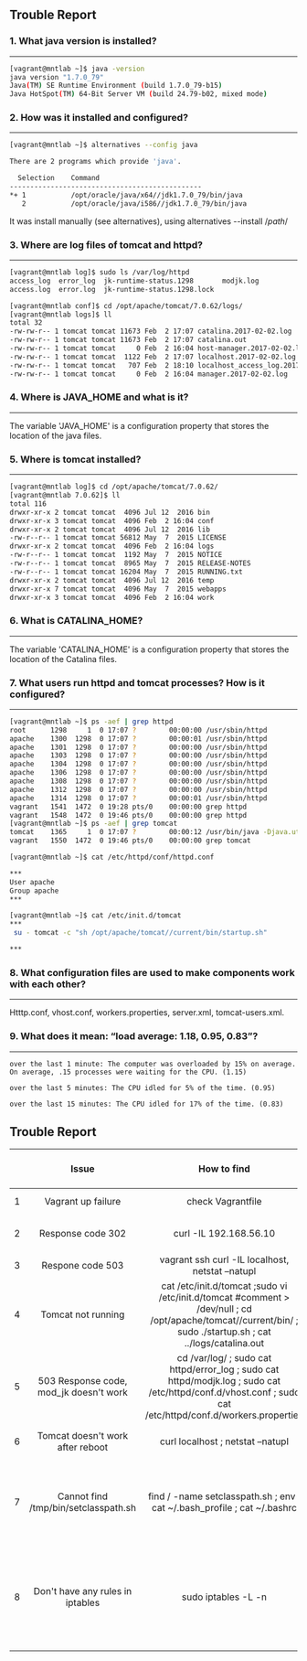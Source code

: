 ## Trouble Report


### 1. What java version is installed?
--------------------------------------
```bash
[vagrant@mntlab ~]$ java -version
java version "1.7.0_79"
Java(TM) SE Runtime Environment (build 1.7.0_79-b15)
Java HotSpot(TM) 64-Bit Server VM (build 24.79-b02, mixed mode)
```
### 2. How was it installed and configured?
-------------------------------------------
```bash
[vagrant@mntlab ~]$ alternatives --config java

There are 2 programs which provide 'java'.

  Selection    Command
-----------------------------------------------
*+ 1           /opt/oracle/java/x64//jdk1.7.0_79/bin/java
   2           /opt/oracle/java/i586//jdk1.7.0_79/bin/java
```
It was install manually (see alternatives), using alternatives --install /*path*/

### 3. Where are log files of tomcat and httpd?
-----------------------------------------------
```bash
[vagrant@mntlab log]$ sudo ls /var/log/httpd
access_log  error_log  jk-runtime-status.1298	    modjk.log
access.log  error.log  jk-runtime-status.1298.lock
```
```bash
[vagrant@mntlab conf]$ cd /opt/apache/tomcat/7.0.62/logs/
[vagrant@mntlab logs]$ ll
total 32
-rw-rw-r-- 1 tomcat tomcat 11673 Feb  2 17:07 catalina.2017-02-02.log
-rw-rw-r-- 1 tomcat tomcat 11673 Feb  2 17:07 catalina.out
-rw-rw-r-- 1 tomcat tomcat     0 Feb  2 16:04 host-manager.2017-02-02.log
-rw-rw-r-- 1 tomcat tomcat  1122 Feb  2 17:07 localhost.2017-02-02.log
-rw-rw-r-- 1 tomcat tomcat   707 Feb  2 18:10 localhost_access_log.2017-02-02.txt
-rw-rw-r-- 1 tomcat tomcat     0 Feb  2 16:04 manager.2017-02-02.log
```

### 4. Where is JAVA_HOME and what is it?
-----------------------------------------
The variable 'JAVA_HOME' is a configuration property that stores the location of the java files.


### 5. Where is tomcat installed?
---------------------------------
```bash
[vagrant@mntlab log]$ cd /opt/apache/tomcat/7.0.62/
[vagrant@mntlab 7.0.62]$ ll
total 116
drwxr-xr-x 2 tomcat tomcat  4096 Jul 12  2016 bin
drwxr-xr-x 3 tomcat tomcat  4096 Feb  2 16:04 conf
drwxr-xr-x 2 tomcat tomcat  4096 Jul 12  2016 lib
-rw-r--r-- 1 tomcat tomcat 56812 May  7  2015 LICENSE
drwxr-xr-x 2 tomcat tomcat  4096 Feb  2 16:04 logs
-rw-r--r-- 1 tomcat tomcat  1192 May  7  2015 NOTICE
-rw-r--r-- 1 tomcat tomcat  8965 May  7  2015 RELEASE-NOTES
-rw-r--r-- 1 tomcat tomcat 16204 May  7  2015 RUNNING.txt
drwxr-xr-x 2 tomcat tomcat  4096 Jul 12  2016 temp
drwxr-xr-x 7 tomcat tomcat  4096 May  7  2015 webapps
drwxr-xr-x 3 tomcat tomcat  4096 Feb  2 16:04 work
```

### 6. What is CATALINA_HOME?
-----------------------------
The variable 'CATALINA_HOME' is a configuration property that stores the location of the Catalina files.

### 7. What users run httpd and tomcat processes? How is it configured?
-----------------------------------------------------------------------
```bash
[vagrant@mntlab ~]$ ps -aef | grep httpd
root      1298     1  0 17:07 ?        00:00:00 /usr/sbin/httpd
apache    1300  1298  0 17:07 ?        00:00:01 /usr/sbin/httpd
apache    1301  1298  0 17:07 ?        00:00:00 /usr/sbin/httpd
apache    1303  1298  0 17:07 ?        00:00:00 /usr/sbin/httpd
apache    1304  1298  0 17:07 ?        00:00:00 /usr/sbin/httpd
apache    1306  1298  0 17:07 ?        00:00:00 /usr/sbin/httpd
apache    1308  1298  0 17:07 ?        00:00:00 /usr/sbin/httpd
apache    1312  1298  0 17:07 ?        00:00:00 /usr/sbin/httpd
apache    1314  1298  0 17:07 ?        00:00:01 /usr/sbin/httpd
vagrant   1541  1472  0 19:28 pts/0    00:00:00 grep httpd
vagrant   1548  1472  0 19:46 pts/0    00:00:00 grep httpd
[vagrant@mntlab ~]$ ps -aef | grep tomcat
tomcat    1365     1  0 17:07 ?        00:00:12 /usr/bin/java -Djava.util.logging.config.file=/opt/apache/tomcat/current/conf/logging.properties -Djava.util.logging.manager=org.apache.juli.ClassLoaderLogManager -Djava.endorsed.dirs=/opt/apache/tomcat/current/endorsed -classpath /opt/apache/tomcat/current/bin/bootstrap.jar:/opt/apache/tomcat/current/bin/tomcat-juli.jar -Dcatalina.base=/opt/apache/tomcat/current -Dcatalina.home=/opt/apache/tomcat/current -Djava.io.tmpdir=/opt/apache/tomcat/current/temp org.apache.catalina.startup.Bootstrap start
vagrant   1550  1472  0 19:46 pts/0    00:00:00 grep tomcat

[vagrant@mntlab ~]$ cat /etc/httpd/conf/httpd.conf

***
User apache
Group apache
***

[vagrant@mntlab ~]$ cat /etc/init.d/tomcat 
***
 su - tomcat -c "sh /opt/apache/tomcat//current/bin/startup.sh" 

***
```

### 8. What configuration files are used to make components work with each other?
---------------------------------------------------------------------------------
Htttp.conf, vhost.conf, workers.properties, server.xml, tomcat-users.xml. 


### 9. What does it mean: “load average: 1.18, 0.95, 0.83”?
-----------------------------------------------------------
    over the last 1 minute: The computer was overloaded by 15% on average. On average, .15 processes were waiting for the CPU. (1.15)

    over the last 5 minutes: The CPU idled for 5% of the time. (0.95)

    over the last 15 minutes: The CPU idled for 17% of the time. (0.83)



## Trouble Report
|    | Issue                | How to find       | Time to find       | How to fix        | Time to fix     |
|---:|:--------------------:|:-----------------:|:------------------:|:-----------------:|:----------------| 
|   1| Vagrant up failure   | check Vagrantfile | 2 min              | vagrant box add mntlab20160711.box| 5 min |          
|   2| Response code 302    | curl -IL 192.168.56.10|    5 min       | cat /etc/httpd/conf/httpd.conf, sudo vi /etc/httpd/conf/httpd.conf,  Block virtual host section | 10 min| 
|   3|   Respone code 503 | vagrant ssh curl -IL localhost, netstat –natupl|     10 min          |  sudo service tomcat start \ grep tomcat   |  20 min | 
| 4  |Tomcat not running|cat /etc/init.d/tomcat ;sudo vi /etc/init.d/tomcat #comment > /dev/null ; cd /opt/apache/tomcat//current/bin/ ; sudo ./startup.sh ; cat ../logs/catalina.out | 1 hour| java -v ; sudo alternatives --config java ; alternatives --set java /opt/oracle/java/x64//jdk1.7.0_79/bin/java ; sudo ./startup.sh | 1 hour
| 5  |503 Response code, mod_jk doesn't work| cd /var/log/ ; sudo cat httpd/error_log ; sudo cat httpd/modjk.log ; sudo cat /etc/httpd/conf.d/vhost.conf ; sudo cat /etc/httpd/conf.d/workers.properties| 30 min | sudo vi /etc/httpd/conf.d/vhost.conf ; sudo vi /etc/httpd/conf.d/workers.properties #correct files| 1 hour
| 6  |Tomcat doesn't work after reboot| curl localhost ; netstat –natupl | 5 min | su ; su tomcat ; /opt/apache/tomcat/7.0.62/bin ; ./startup.sh | 1 hour|
| 7  |Cannot find /tmp/bin/setclasspath.sh| find / -name setclasspath.sh ; env ; cat ~/.bash_profile ; cat ~/.bashrc | 30 min | vi ~/.bashrc #delete incorrect lines ; ./startup.sh ; service tomcat start ; chown -R tomcat:tomcat /opt/apache/tomcat/7.0.62/logs/ ; service tomcat start ; curl -IL localhost ; chkconfig --list ; sudo chkconfig tomcat on ; sudo reboot ; curl -IL localhost | 3 hour|
| 8  | Don't have any rules in iptables| sudo iptables -L -n| 5 min| sudo iptables -A INPUT -p tcp -s 192.168.56.10 -m tcp --dport 22 -j ACCEPT ; sudo iptables -A INPUT -p tcp -s 192.168.56.10 -m tcp --dport 80 -j ACCEPT ; sudo service iptables save ; sudo chattr -i /etc/sysconfig/iptables ; sudo service iptables save ; sudo chattr +i /etc/sysconfig/iptables ; sudo service iptables restart | 2 hour|
  
